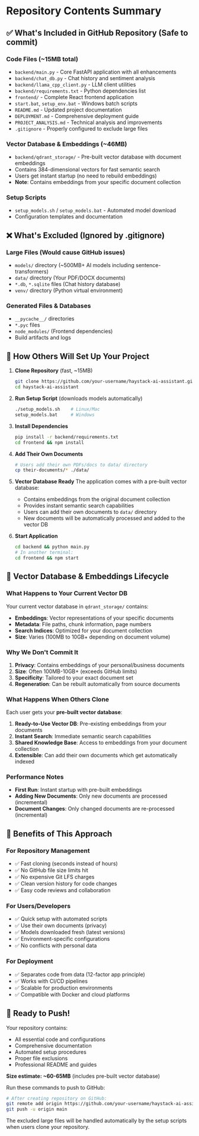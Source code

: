 # Repository Contents Summary

## ✅ What's Included in GitHub Repository (Safe to commit)

### Code Files (~15MB total)
- `backend/main.py` - Core FastAPI application with all enhancements
- `backend/chat_db.py` - Chat history and sentiment analysis
- `backend/llama_cpp_client.py` - LLM client utilities
- `backend/requirements.txt` - Python dependencies list
- `frontend/` - Complete React frontend application
- `start.bat`, `setup_env.bat` - Windows batch scripts
- `README.md` - Updated project documentation
- `DEPLOYMENT.md` - Comprehensive deployment guide
- `PROJECT_ANALYSIS.md` - Technical analysis and improvements
- `.gitignore` - Properly configured to exclude large files

### Vector Database & Embeddings (~46MB)
- `backend/qdrant_storage/` - Pre-built vector database with document embeddings
- Contains 384-dimensional vectors for fast semantic search
- Users get instant startup (no need to rebuild embeddings)
- **Note**: Contains embeddings from your specific document collection

### Setup Scripts
- `setup_models.sh` / `setup_models.bat` - Automated model download
- Configuration templates and documentation

## ❌ What's Excluded (Ignored by .gitignore)

### Large Files (Would cause GitHub issues)
- `models/` directory (~500MB+ AI models including sentence-transformers)
- `data/` directory (Your PDF/DOCX documents)
- `*.db`, `*.sqlite` files (Chat history database)
- `venv/` directory (Python virtual environment)

### Generated Files & Databases
- `__pycache__/` directories
- `*.pyc` files
- `node_modules/` (Frontend dependencies)
- Build artifacts and logs



## 🔄 How Others Will Set Up Your Project

1. **Clone Repository** (fast, ~15MB)
   ```bash
   git clone https://github.com/your-username/haystack-ai-assistant.git
   cd haystack-ai-assistant
   ```

2. **Run Setup Script** (downloads models automatically)
   ```bash
   ./setup_models.sh    # Linux/Mac
   setup_models.bat     # Windows
   ```

3. **Install Dependencies**
   ```bash
   pip install -r backend/requirements.txt
   cd frontend && npm install
   ```

4. **Add Their Own Documents**
   ```bash
   # Users add their own PDFs/docs to data/ directory
   cp their-documents/* ./data/
   ```

5. **Vector Database Ready**
   The application comes with a pre-built vector database:
   - Contains embeddings from the original document collection
   - Provides instant semantic search capabilities
   - Users can add their own documents to `data/` directory
   - New documents will be automatically processed and added to the vector DB

6. **Start Application**
   ```bash
   cd backend && python main.py
   # In another terminal:
   cd frontend && npm start
   ```

## 🔄 Vector Database & Embeddings Lifecycle

### What Happens to Your Current Vector DB
Your current vector database in `qdrant_storage/` contains:
- **Embeddings**: Vector representations of your specific documents
- **Metadata**: File paths, chunk information, page numbers
- **Search Indices**: Optimized for your document collection
- **Size**: Varies (100MB to 10GB+ depending on document volume)

### Why We Don't Commit It
1. **Privacy**: Contains embeddings of your personal/business documents
2. **Size**: Often 100MB-10GB+ (exceeds GitHub limits)
3. **Specificity**: Tailored to your exact document set
4. **Regeneration**: Can be rebuilt automatically from source documents

### What Happens When Others Clone
Each user gets your **pre-built vector database**:
1. **Ready-to-Use Vector DB**: Pre-existing embeddings from your documents
2. **Instant Search**: Immediate semantic search capabilities 
3. **Shared Knowledge Base**: Access to embeddings from your document collection
4. **Extensible**: Can add their own documents which get automatically indexed

### Performance Notes
- **First Run**: Instant startup with pre-built embeddings
- **Adding New Documents**: Only new documents are processed (incremental)
- **Document Changes**: Only changed documents are re-processed (incremental)

## 🌟 Benefits of This Approach

### For Repository Management
- ✅ Fast cloning (seconds instead of hours)
- ✅ No GitHub file size limits hit
- ✅ No expensive Git LFS charges
- ✅ Clean version history for code changes
- ✅ Easy code reviews and collaboration

### For Users/Developers
- ✅ Quick setup with automated scripts
- ✅ Use their own documents (privacy)
- ✅ Models downloaded fresh (latest versions)
- ✅ Environment-specific configurations
- ✅ No conflicts with personal data

### For Deployment
- ✅ Separates code from data (12-factor app principle)
- ✅ Works with CI/CD pipelines
- ✅ Scalable for production environments
- ✅ Compatible with Docker and cloud platforms

## 🚀 Ready to Push!

Your repository contains:
- All essential code and configurations
- Comprehensive documentation
- Automated setup procedures
- Proper file exclusions
- Professional README and guides

**Size estimate: ~60-65MB** (includes pre-built vector database)

Run these commands to push to GitHub:

```bash
# After creating repository on GitHub:
git remote add origin https://github.com/your-username/haystack-ai-assistant.git
git push -u origin main
```

The excluded large files will be handled automatically by the setup scripts when users clone your repository.
